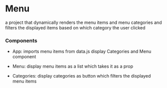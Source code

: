 # Menu

a project that dynamically renders the menu items and menu categories and filters the displayed items based on which category the user clicked

### Components

- App: imports menu items from data.js display Categories and Menu component

- Menu: display menu items as a list which takes it as a prop

- Categories: display categories as button which filters the displayed menu items

